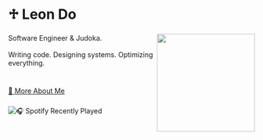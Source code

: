 <h1 align="left">♱ Leon Do</h1>

###

<img align="right" height="200" src="https://media.discordapp.net/attachments/1272821097955328053/1336578687927320586/image.png?ex=67a45167&is=67a2ffe7&hm=551557ca69f221acbe108043c0f4600f3f72d5bb5309dfebecfbb2df9c07c466&=&format=webp&quality=lossless&width=572&height=572"  />

###

<p align="left">Software Engineer & Judoka. <br><br>Writing code. Designing systems. Optimizing everything.<br><br></p>

###
[🔗 More About Me](https://koishite.ru)



###
![🎧 Spotify Recently Played](https://spotify-recently-played-readme.vercel.app/api?user=22wze6clglxu5emr7t32oduji&count=5)
